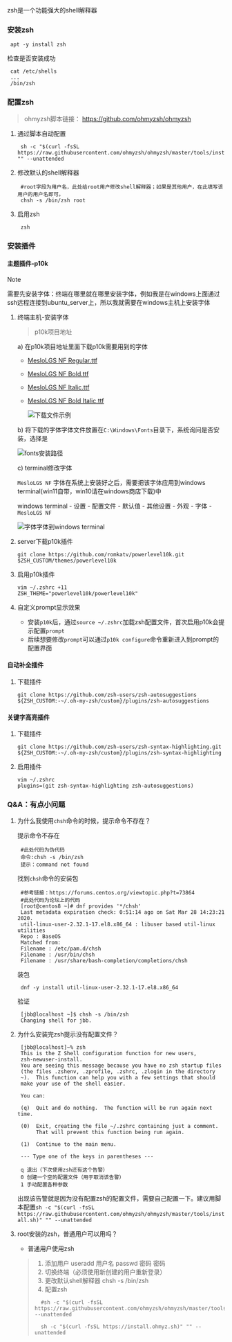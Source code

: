 zsh是一个功能强大的shell解释器

### **安装zsh**

```
 apt -y install zsh
```

检查是否安装成功

```
 cat /etc/shells
 ...
 /bin/zsh  
```

### **配置zsh**

> ohmyzsh脚本链接： https://github.com/ohmyzsh/ohmyzsh

1. 通过脚本自动配置

   ```
    sh -c "$(curl -fsSL https://raw.githubusercontent.com/ohmyzsh/ohmyzsh/master/tools/install.sh)" "" --unattended
   ```

2. 修改默认的shell解释器

   ```
    #root字段为用户名，此处给root用户修改shell解释器；如果是其他用户，在此填写该用户的用户名即可。
    chsh -s /bin/zsh root
   ```

3. 启用zsh
   ```
    zsh
   ```

### 安装插件

#### 主题插件-p10k

> [!NOTE]
>
> 需要先安装字体：终端在哪里就在哪里安装字体，例如我是在windows上面通过ssh远程连接到ubuntu_server上，所以我就需要在windows主机上安装字体

1. 终端主机-安装字体

   > p10k项目地址

   a) 在p10k项目地址里面下载p10k需要用到的字体

   - [MesloLGS NF Regular.ttf](https://github.com/romkatv/powerlevel10k-media/raw/master/MesloLGS%20NF%20Regular.ttf)

   - [MesloLGS NF Bold.ttf](https://github.com/romkatv/powerlevel10k-media/raw/master/MesloLGS%20NF%20Bold.ttf)

   - [MesloLGS NF Italic.ttf](https://github.com/romkatv/powerlevel10k-media/raw/master/MesloLGS%20NF%20Italic.ttf)

   - [MesloLGS NF Bold Italic.ttf](https://github.com/romkatv/powerlevel10k-media/raw/master/MesloLGS%20NF%20Bold%20Italic.ttf)



     ![下载文件示例](https://telegraph-image-67p.pages.dev/file/cc31ae6dad6026c7e6ea7.png)

   b) 将下载的字体字体文件放置在`C:\Windows\Fonts`目录下，系统询问是否安装，选择是

   ![fonts安装路径](https://telegraph-image-67p.pages.dev/file/d17b783e07a7d6dfa8bff.png)

   c) terminal修改字体

   `MesloLGS NF` 字体在系统上安装好之后，需要把该字体应用到windows terminal(win11自带，win10请在windows商店下载)中

   windows terminal - 设置 - 配置文件 - 默认值 - 其他设置 - 外观 - 字体 - `MesloLGS NF` 

   ![字体字体到windows terminal](https://telegraph-image-67p.pages.dev/file/1b52f3a1e8ecce7c783bf.png)

2. server下载p10k插件

   ```
   git clone https://github.com/romkatv/powerlevel10k.git $ZSH_CUSTOM/themes/powerlevel10k
   ```

3. 启用p10k插件

   ```shell
   vim ~/.zshrc +11
   ZSH_THEME="powerlevel10k/powerlevel10k"
   ```

4. 自定义prompt显示效果

   - 安装`p10k`后，通过`source ~/.zshrc`加载zsh配置文件，首次启用p10k会提示配置`prompt`
   - 后续想要修改`prompt`可以通过`p10k configure`命令重新进入到prompt的配置界面

#### 自动补全插件

1. 下载插件

   ```
   git clone https://github.com/zsh-users/zsh-autosuggestions ${ZSH_CUSTOM:-~/.oh-my-zsh/custom}/plugins/zsh-autosuggestions
   ```

#### 关键字高亮插件

1. 下载插件

   ```
   git clone https://github.com/zsh-users/zsh-syntax-highlighting.git ${ZSH_CUSTOM:-~/.oh-my-zsh/custom}/plugins/zsh-syntax-highlighting
   ```

2. 启用插件

   ```shell
   vim ~/.zshrc
   plugins=(git zsh-syntax-highlighting zsh-autosuggestions)
   ```





### **Q&A：有点小问题**

1. 为什么我使用`chsh`命令的时候，提示命令不存在？

   提示命令不存在

   ```
    #此处代码为伪代码
    命令:chsh -s /bin/zsh
    提示：command not found
   ```

   找到`chsh`命令的安装包

   ```
    #参考链接：https://forums.centos.org/viewtopic.php?t=73864
    #此处代码为论坛上的代码
    [root@centos8 ~]# dnf provides '*/chsh'
    Last metadata expiration check: 0:51:14 ago on Sat Mar 28 14:23:21 2020.
    util-linux-user-2.32.1-17.el8.x86_64 : libuser based util-linux utilities
    Repo : BaseOS
    Matched from:
    Filename : /etc/pam.d/chsh
    Filename : /usr/bin/chsh
    Filename : /usr/share/bash-completion/completions/chsh
   ```

   装包

   ```
    dnf -y install util-linux-user-2.32.1-17.el8.x86_64
   ```

   验证

   ```
    [jbb@localhost ~]$ chsh -s /bin/zsh
    Changing shell for jbb.
   ```

2. 为什么安装完zsh提示没有配置文件？

   ```
    [jbb@localhost]~% zsh
    This is the Z Shell configuration function for new users,
    zsh-newuser-install.
    You are seeing this message because you have no zsh startup files
    (the files .zshenv, .zprofile, .zshrc, .zlogin in the directory
    ~).  This function can help you with a few settings that should
    make your use of the shell easier.
    
    You can:
    
    (q)  Quit and do nothing.  The function will be run again next time.
    
    (0)  Exit, creating the file ~/.zshrc containing just a comment.
         That will prevent this function being run again.
    
    (1)  Continue to the main menu.
    
    --- Type one of the keys in parentheses --- 
    
    q 退出（下次使用zsh还有这个告警）
    0 创建一个空的配置文件（用于取消该告警）
    1 手动配置各种参数
   ```

   出现该告警就是因为没有配置zsh的配置文件，需要自己配置一下。建议用脚本配置`sh -c "$(curl -fsSL https://raw.githubusercontent.com/ohmyzsh/ohmyzsh/master/tools/install.sh)" "" --unattended`

3. root安装的zsh，普通用户可以用吗？

   - 普通用户使用zsh

   > 1. 添加用户 useradd 用户名 passwd 密码 密码
   > 2. 切换终端（必须使用新创建的用户重新登录）
   > 3. 更改默认shell解释器 chsh -s /bin/zsh
   > 4. 配置zsh
   >
   > ```shell
   >   #sh -c "$(curl -fsSL https://raw.githubusercontent.com/ohmyzsh/ohmyzsh/master/tools/install.sh)" --unattended
   > 
   >   sh -c "$(curl -fsSL https://install.ohmyz.sh)" "" --unattended
   > ```

